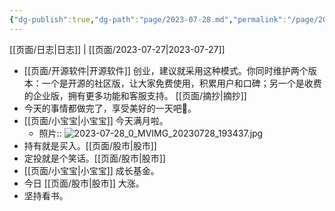 ```yaml
---
{"dg-publish":true,"dg-path":"page/2023-07-28.md","permalink":"/page/2023-07-28/"}
---
```


[[页面/日志\|日志]] | [[页面/2023-07-27\|2023-07-27]]
- [[页面/开源软件\|开源软件]] 创业，建议就采用这种模式。你同时维护两个版本：一个是开源的社区版，让大家免费使用，积累用户和口碑；另一个是收费的企业版，拥有更多功能和客服支持。 [[页面/摘抄\|摘抄]]
- 今天的事情都做完了，享受美好的一天吧🤪。
- [[页面/小宝宝\|小宝宝]] 今天满月啦。
	- 照片:: ![2023-07-28_0_MVIMG_20230728_193437.jpg](/img/user/%E9%A1%B5%E9%9D%A2/assets/2023-07-28_0_MVIMG_20230728_193437.jpg)
- 持有就是买入。[[页面/股市\|股市]]
- 定投就是个笑话。[[页面/股市\|股市]]
- [[页面/小宝宝\|小宝宝]] 成长基金。
- 今日 [[页面/股市\|股市]] 大涨。
- 坚持看书。
